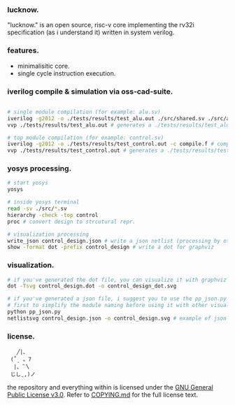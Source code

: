 ### lucknow.

"lucknow." is an open source, risc-v core implementing
the rv32i specification (as i understand it) written in
system verilog.

### features.

- minimalisitic core.
- single cycle instruction execution.

### iverilog compile & simulation via oss-cad-suite.

```bash

# single module compilation (for example: alu.sv)
iverilog -g2012 -o ./tests/results/test_alu.out ./src/shared.sv ./src/alu.sv ./tests/test_alu.sv
vvp ./tests/results/test_alu.out # generates a ./tests/results/test_alu.vcd file for gtkwave visualization

# top module compilation (for example: control.sv)
iverilog -g2012 -o ./tests/results/test_control.out -c compile.f # compile.f ensures order of compilation is maintained
vvp ./tests/results/test_control.out # generates a ./tests/results/test_control.vcd file for gtkwave visualization
```

### yosys processing.

```bash
# start yosys
yosys

# inside yosys terminal
read -sv ./src/*.sv
hierarchy -check -top control
proc # convert design to strcutural repr.

# visualization processing
write_json control_design.json # write a json netlist (processing by other tools)
show -format dot -prefix control_design # write a dot for graphviz
```

### visualization.

```bash
# if you've generated the dot file, you can visualize it with graphviz
dot -Tsvg control_design.dot -o control_design_dot.svg

# if you've generated a json file, i suggest you to use the pp_json.py
# first to simplify the module naming before using it with other visualization tools
python pp_json.py
netlistsvg control_design.json -o control_design.svg # example of json netlist usage with another visualization tool
```

### license.

       ╱|、
     (˚ˎ 。7
      |、˜〵
     じしˍ,)ノ

the repository and everything within is licensed under the [GNU General Public License v3.0](https://www.gnu.org/licenses/gpl-3.0.en.html).
Refer to [COPYING.md](./COPYING.md) for the full license text.
